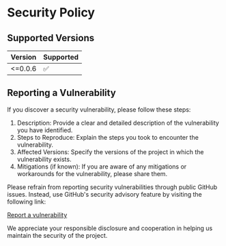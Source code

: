 # Security Policy

## Supported Versions

| Version | Supported          |
| ------- | ------------------ |
| <=0.0.6 | :white_check_mark: |

## Reporting a Vulnerability

If you discover a security vulnerability, please follow these steps:

1. Description: Provide a clear and detailed description of the vulnerability you have identified.
2. Steps to Reproduce: Explain the steps you took to encounter the vulnerability.
3. Affected Versions: Specify the versions of the project in which the vulnerability exists.
4. Mitigations (if known): If you are aware of any mitigations or workarounds for the vulnerability,
   please share them.

Please refrain from reporting security vulnerabilities through public GitHub issues. Instead, use
GitHub's security advisory feature by visiting the following link:

[Report a vulnerability](https://github.com/falsepopsky/thetvdb/security/advisories/new)

We appreciate your responsible disclosure and cooperation in helping us maintain the security of the
project.

